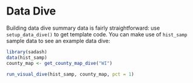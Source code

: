 
# Data Dive

Building data dive summary data is fairly straightforward: use `setup_data_dive()` to get template code. You can make use of `hist_samp` sample data to see an example data dive:

``` r
library(sadash)
data(hist_samp)
county_map <- get_county_map_dive("WI")

run_visual_dive(hist_samp, county_map, pct = 1)
```
